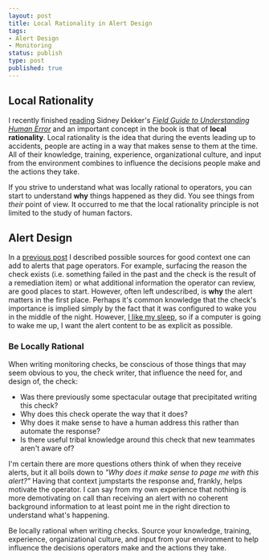 ```yaml
---
layout: post
title: Local Rationality in Alert Design
tags:
- Alert Design
- Monitoring
status: publish
type: post
published: true
---
```


## Local Rationality

I recently finished [reading](/reading/2015/) Sidney Dekker's
 *[Field Guide to Understanding Human Error](http://www.amazon.com/Field-Guide-Understanding-Human-Error/dp/1472439058)*
and an important concept in the book is that of **local rationality**.
Local rationality is the idea that during the events leading up to accidents,
people are acting in a way that makes sense to them at the time. All of their
knowledge, training, experience, organizational culture, and input from the
environment combines to influence the decisions people make and the actions they take.

If you strive to understand what was locally rational to operators, you can start
to understand **why** things happened as they did. You see things from *their*
point of view. It occurred to me that the local rationality principle is not limited
to the study of human factors.

## Alert Design
In a [previous post](/posts/alert-design/) I described possible sources for
good context one can add to alerts that page operators. For example, surfacing
the reason the check exists (i.e. something failed in the past and the check
is the result of a remediation item) or what additional information the operator
can review, are good places to start. However, often left undescribed, is **why**
the alert matters in the first place. Perhaps it's common knowledge that the check's
importance is implied simply by the fact that it was configured to wake you in
the middle of the night. However, [I like my sleep](/posts/sleep-driven-development/),
so if a computer is going to wake me up, I want the alert content to be as explicit
as possible.

### Be Locally Rational

When writing monitoring checks, be conscious of those things that may seem obvious
to you, the check writer, that influence the need for, and design of, the check:

* Was there previously some spectacular outage that precipitated writing this check?
* Why does this check operate the way that it does?
* Why does it make sense to have a human address this rather than automate the response?
* Is there useful tribal knowledge around this check that new teammates aren't aware of?

I'm certain there are more questions others think of when they receive alerts, but it all
boils down to *"Why does it make sense to page me with this alert?"* Having that context
jumpstarts the response and, frankly, helps motivate the operator. I can say from my own
experience that nothing is more demotivating on call than receiving an alert with no
coherent background information to at least point me in the right direction to understand
what's happening.

Be locally rational when writing checks. Source your knowledge, training, experience,
organizational culture, and input from your environment to help influence the decisions
operators make and the actions they take.
